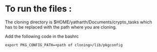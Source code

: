# To run the files :

The cloning directory is $HOME/yatharth/Documents/crypto_tasks which has to be replaced with the path where you are cloning.

Add the following code in the bashrc 
```
export PKG_CONFIG_PATH=<path of cloning>/lib/pkgconfig
```
